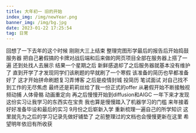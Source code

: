 ```yaml
---
title: 大年初一 旧的开始
index_img: /img/newYear.png
banner_img: /img/bg.jpg
date: 2023-01-22 17:25:54
tag: 日常
---
```




回想了一下去年的这个时候 刚刚大三上结束 整理完图形学最后的报告后开始捣鼓服务器
把自己暑假搞的卡牌对战后端和后来做的网页项目全部在服务器上搭了一遍 还到处找人去展示
结果一个星期之后 新鲜感退却了之后服务器就基本没有维护了
直到开学了才发现同学们该刷题的早就刷了一个寒假 该准备的简历也早都准备好了
这才开始拼命刷题复习弄博客
之后是疫情封城 投简历 笔试面试 对自己找不到工作的无尽焦虑
最终还是莉莉丝给了我一份正式的offer
从暑假开始不断接触视频动捕 人体骨骼 动画重定向 再之后慢慢开始到diffusion和AIGC
一年下来才发现这份实习让我学习的东西实在宝贵 我也算是慢慢踏入了机器学习的门槛
来年接着好好准备毕设和最后的实习 9月份之后崭新入学 重新梳理一遍自己的所学知识
这里就先为之后的学习记录先做好铺垫了 之前整理过的文档也会慢慢更新在这里
希望明年依旧有所收获
